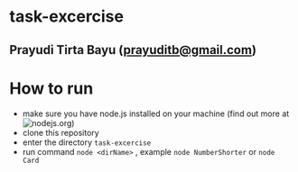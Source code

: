 # task-excercise
## Prayudi Tirta Bayu (prayuditb@gmail.com)

# How to run
- make sure you have node.js installed on your machine (find out more at ![nodejs.org](http://nodejs.org))
- clone this repository
- enter the directory `task-excercise`
- run command `node <dirName>` , example `node NumberShorter` or `node Card`